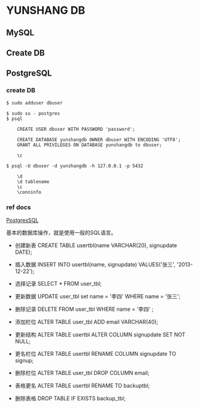 YUNSHANG DB
===========

## MySQL

## Create DB
## PostgreSQL

### create DB
 
    $ sudo adduser dbuser

    $ sudo su - postgres
    $ psql

        CREATE USER dbuser WITH PASSWORD 'password';

        CREATE DATABASE yunshangdb OWNER dbuser WITH ENCODING 'UTF8';
        GRANT ALL PRIVILEGES ON DATABASE yunshangdb to dbuser;

        \c

    $ psql -U dbuser -d yunshangdb -h 127.0.0.1 -p 5432

        \d
        \d tablename
        \c
        \conninfo

### ref docs

[PostgresSQL][]

[PostgresSQL]: <http://www.ruanyifeng.com/blog/2013/12/getting_started_with_postgresql.html>
基本的数据库操作，就是使用一般的SQL语言。

* 创建新表 
CREATE TABLE usertbl(name VARCHAR(20), signupdate DATE);

* 插入数据 
INSERT INTO usertbl(name, signupdate) VALUES('张三', '2013-12-22');

* 选择记录 
SELECT * FROM user_tbl;

* 更新数据 
UPDATE user_tbl set name = '李四' WHERE name = '张三';

* 删除记录 
DELETE FROM user_tbl WHERE name = '李四' ;

* 添加栏位 
ALTER TABLE user_tbl ADD email VARCHAR(40);

* 更新结构 
ALTER TABLE usertbl ALTER COLUMN signupdate SET NOT NULL;

* 更名栏位 
ALTER TABLE usertbl RENAME COLUMN signupdate TO signup;

* 删除栏位 
ALTER TABLE user_tbl DROP COLUMN email;

* 表格更名 
ALTER TABLE usertbl RENAME TO backuptbl;

* 删除表格 
DROP TABLE IF EXISTS backup_tbl;